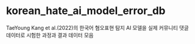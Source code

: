 # korean_hate_ai_model_error_db
TaeYoung Kang et al.(2022)의 한국어 혐오표현 탐지 AI 모델을 실제 커뮤니티 댓글 데이터로 시험한 과정과 결과 데이터 모음
